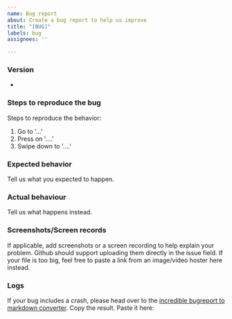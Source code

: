 ```yaml
---
name: Bug report
about: Create a bug report to help us improve
title: "[BUG]"
labels: bug
assignees: ''

---
```


<!--
Oh no, a bug! It happens. Thanks for reporting an issue with NewPipe.

Use this template to notify us if you found a bug.

To make it easier for us to help you please enter detailed information below.

Please note, we only support the latest version of NewPipe and the master branch. Make sure you have that version installed. If you don't, upgrade & reproduce the problem before opening the issue. The release page (https://github.com/TeamNewPipe/NewPipe/releases/latest) is the go-to place to get this version. In order to check your app version, open the left drawer and click on "About".

P.S.: Our [contribution guidelines](https://github.com/TeamNewPipe/NewPipe/blob/HEAD/.github/CONTRIBUTING.md) might be a nice document to read before you fill out the report :)
-->
### Version
<!-- Which version are you using? -->
- 


### Steps to reproduce the bug
<!-- If you can't reproduce it, please try to give as many details as possible on how you think you got to the bug. -->
Steps to reproduce the behavior:
1. Go to '...'
2. Press on '....'
3. Swipe down to '....'

### Expected behavior
Tell us what you expected to happen.

### Actual behaviour
Tell us what happens instead.

### Screenshots/Screen records
If applicable, add screenshots or a screen recording to help explain your problem. Github should support uploading them directly in the issue field. If your file is too big, feel free to paste a link from an image/video hoster here instead.

### Logs
If your bug includes a crash, please head over to the [incredible bugreport to markdown converter](https://teamnewpipe.github.io/CrashReportToMarkdown/). Copy the result. Paste it here:

<!-- That's right, here! -->
